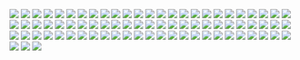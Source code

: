 [![](https://img.shields.io/badge/Acrobat_Pro-343434?style=flat&logo=Adobe%20Acrobat%20Reader&logoColor=EC1C24)](#)
[![](https://img.shields.io/badge/Amazon_AWS-FF9900?style=flat&logo=amazonaws&logoColor=black)](#)
[![](https://img.shields.io/badge/Ansible-151515?style=flat&logo=ansible&logoColor=white)](#)
[![](https://img.shields.io/badge/Ant-FF838E?style=flat&logo=Apache%20Ant&logoColor=A81C7D)](#)
[![](https://img.shields.io/badge/Apache_HTTP_Server-222222?style=flat&logo=Apache&logoColor=D22128)](#)
[![](https://img.shields.io/badge/Apache_Tomcat-333333?style=flat&logo=Apache%20Tomcat&logoColor=F8DC75)](#)
[![](https://img.shields.io/badge/Arch_Linux-444444?style=flat&logo=arch-linux&logoColor=1793D1)](#)
[![](https://img.shields.io/badge/Asciinema-151515?style=flat&logo=asciinema&logoColor=D40000)](#)
[![](https://img.shields.io/badge/BASH-151515?style=flat&logo=GNU%20Bash&logoColor=4EAA25)](#)
[![](https://img.shields.io/badge/Blender-000066?style=flat&logo=blender&logoColor=23F5792A)](#)
[![](https://img.shields.io/badge/Bootstrap-563D7C?style=flat&logo=bootstrap&logoColor=white)](#)
[![](https://img.shields.io/badge/C-A8B9CC?style=flat&logo=c&logoColor=black)](#)
[![](https://img.shields.io/badge/C++-C1DCE6?style=flat&logo=c%2B%2B&logoColor=00599C)](#)
[![](https://img.shields.io/badge/C%23-333333?style=flat&logo=C%20Sharp&logoColor=239120)](#)
[![](https://img.shields.io/badge/Chrome-4285F4?style=flat&logo=Google%20Chrome&logoColor=white)](#)
[![](https://img.shields.io/badge/Cloudflare-F38020?style=flat&logo=Cloudflare&logoColor=white)](#)
[![](https://img.shields.io/badge/CSS3-FFFFFF?style=flat&logo=CSS3&logoColor=1572B6)](#)
[![](https://img.shields.io/badge/Debian-000033?style=flat&logo=debian&logoColor=A81D33)](#)
[![](https://img.shields.io/badge/Django-092E20?style=flat&logo=django&logoColor=green)](#)
[![](https://img.shields.io/badge/Docker-2497ED?style=flat&logo=docker&logoColor=2854A2)](#)
[![](https://img.shields.io/badge/Eclipse-2C2255?style=flat&logo=eclipse&logoColor=white)](#)
[![](https://img.shields.io/badge/Fedora-294172?style=flat&logo=fedora&logoColor=1793D1)](#)
[![](https://img.shields.io/badge/Firefox-000066?style=flat&logo=Firefox%20Browser&logoColor=FF7139)](#)
[![](https://img.shields.io/badge/FontAwesome-339AF0?style=flat&logo=fontawesome&logoColor=white)](#)
[![](https://img.shields.io/badge/FreeBSD-151515?style=flat&logo=freebsd&logoColor=AB2B28)](#)
[![](https://img.shields.io/badge/Gentoo-000022?style=flat&logo=gentoo&logoColor=AC7DE1)](#)
[![](https://img.shields.io/badge/GIMP-677CB1?style=flat&logo=gimp&logoColor=3C3523)](#)
[![](https://img.shields.io/badge/GIT-151515?style=flat&logo=git&logoColor=E44C30)](#)
[![](https://img.shields.io/badge/GitHub-151515?style=flat&logo=github&logoColor=white)](#)
[![](https://img.shields.io/badge/GitKraken-2e2e2e?style=flat&logo=GitKraken&logoColor=179287)](#)
[![](https://img.shields.io/badge/Gnome-4A86CF?style=flat&logo=Gnome&logoColor=white)](#)
[![](https://img.shields.io/badge/Homebrew-252525?style=flat&logo=Homebrew&logoColor=FBB040)](#)
[![](https://img.shields.io/badge/HTML5-FFFFFF?style=flat&logo=HTML5&logoColor=#E34F26)](#)
[![](https://img.shields.io/badge/Illustrator-FF9A00?style=flat&logo=adobe%20illustrator&logoColor=3C3523)](#)
[![](https://img.shields.io/badge/Inkscape-333333?style=flat&logo=Inkscape&logoColor=white)](#)
[![](https://img.shields.io/badge/JavaScript-454545?style=flat&logo=JavaScript&logoColor=F7DF1E)](#)
[![](https://img.shields.io/badge/JSON-FFFFFF?style=flat&logo=JSON&logoColor=333333)](#)
[![](https://img.shields.io/badge/KDE-1D99F3?style=flat&logo=KDE&logoColor=white)](#)
[![](https://img.shields.io/badge/Krita-454545?style=flat&logo=Krita&logoColor=F615F6)](#)
[![](https://img.shields.io/badge/LaTeX-FFFFFF?style=flat&logo=LaTeX&logoColor=008080)](#)
[![](https://img.shields.io/badge/Let's_Encrypt-003A70?style=flat&logo=Let%27s%20Encrypt&logoColor=F4A535)](#)
[![](https://img.shields.io/badge/Linux-151515?style=flat&logo=Linux&logoColor=white)](#)
[![](https://img.shields.io/badge/macOS-151515?style=flat&logo=apple&logoColor=999999)](#)
[![](https://img.shields.io/badge/Maven-83227A?style=flat&logo=Apache%20Maven&logoColor=F6961D)](#)
[![](https://img.shields.io/badge/Mint-FFFFFF?style=flat&logo=Linux%20Mint&logoColor=67AF3E)](#)
[![](https://img.shields.io/badge/MongoDB-412D20?style=flat&logo=MongoDB&logoColor=47A248)](#)
[![](https://img.shields.io/badge/MySQL-005C84?style=flat&logo=MySQL&logoColor=D78700)](#)
[![](https://img.shields.io/badge/Netbeans-1B6AC6?style=flat&logo=apache%20netbeans%20IDE&logoColor=white)](#)
[![](https://img.shields.io/badge/Node.js-151515?style=flat&logo=Node.js&logoColor=339933)](#)
[![](https://img.shields.io/badge/Nginx-009639?style=flat&logo=nginx&logoColor=white)](#)
[![](https://img.shields.io/badge/NPM-333333?style=flat&logo=NPM&logoColor=CB3837)](#)
[![](https://img.shields.io/badge/Nuxt.js-2D485B?style=flat&logo=nuxtdotjs&logoColor=00C58E)](#)
[![](https://img.shields.io/badge/OpenGL-5586A4?style=flat&logo=opengl&logoColor=white)](#)
[![](https://img.shields.io/badge/OpenJDK-FFFFFF?style=flat&logo=openjdk&logoColor=black)](#)
[![](https://img.shields.io/badge/Photoshop-31A8FF?style=flat&logo=Adobe%20Photoshop&logoColor=000066)](#)
[![](https://img.shields.io/badge/Poetry-FFFFFF?style=flat&logo=Poetry&logoColor=60A5FA)](#)
[![](https://img.shields.io/badge/Pop!__OS-333333?style=flat&logo=Pop!_OS&logoColor=48B9C7)](#)
[![](https://img.shields.io/badge/PostgreSQL-316192?style=flat&logo=postgresql&logoColor=white)](#)
[![](https://img.shields.io/badge/Pug-E5C29E?style=flat&logo=pug&logoColor=523029)](#)
[![](https://img.shields.io/badge/Python-356C9B?style=flat&logo=python&logoColor=F2C83F)](#)
[![](https://img.shields.io/badge/Red_Hat-151515?style=flat&logo=redhat&logoColor=ee0000)](#)
[![](https://img.shields.io/badge/SASS-CC6699?style=flat&logo=sass&logoColor=white)](#)
[![](https://img.shields.io/badge/Slack-4A154B?style=flat&logo=slack&logoColor=white)](#)
[![](https://img.shields.io/badge/Spring-FFFFFF?style=flat&logo=Spring&logoColor=6DB33F)](#)
[![](https://img.shields.io/badge/Stylus-363636?style=flat&logo=Stylus&logoColor=B9D043)](#)
[![](https://img.shields.io/badge/SuSE-0C322C?style=flat&logo=SUSE&logoColor=11AB00)](#)
[![](https://img.shields.io/badge/TOR-001533?style=flat&logo=Tor%20Browser&logoColor=7D4698)](#)
[![](https://img.shields.io/badge/Ubuntu-E95420?style=flat&logo=ubuntu&logoColor=white)](#)
[![](https://img.shields.io/badge/Unity-151515?style=flat&logo=unity&logoColor=white)](#)
[![](https://img.shields.io/badge/Unreal_Engine-313131?style=flat&logo=unreal-engine&logoColor=white)](#)
[![](https://img.shields.io/badge/VIM-151515?&style=flat&logo=vim&logoColor=11AB00)](#)
[![](https://img.shields.io/badge/Visual_Studio-313131?style=flat&logo=visual%20studio&logoColor=6C4DB1)](#)
[![](https://img.shields.io/badge/Vite-B73BFE?style=flat&logo=vite&logoColor=FFD62E)](#)
[![](https://img.shields.io/badge/VSCode-313131?style=flat&logo=visual%20studio%20code&logoColor=0078D4)](#)
[![](https://img.shields.io/badge/Vue.js-35495E?style=flat&logo=vuedotjs&logoColor=4FC08D)](#)
[![](https://img.shields.io/badge/Windows-0078D4?style=flat&logo=Windows%2011&logoColor=white)](#)
[![](https://img.shields.io/badge/X.Org-FFFFFF?style=flat&logo=X.Org&logoColor=F28834)](#)
[![](https://img.shields.io/badge/XCode-147EFB?style=flat&logo=XCode&logoColor=white)](#)

<!-- ![github-readme-twitter](https://github-readme-twitter.gazf.vercel.app/api?id=pmerryfellow&show_border=off&layout=wide) -->

<!-- ![HamiltonPharmD StackOverflow](https://stackoverflow-badge.herokuapp.com/api/StackOverflowBadge/3164050) -->
